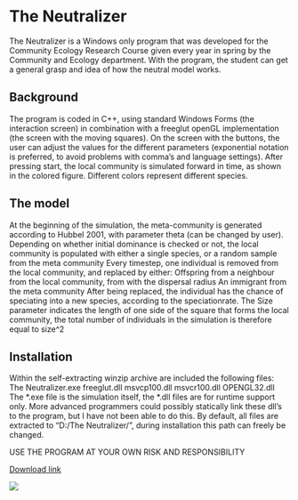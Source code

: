 # The Neutralizer

The Neutralizer is a Windows only program that was developed for the Community Ecology Research Course given every year in spring by the Community and Ecology department.
With the program, the student can get a general grasp and idea of how the neutral model works.
 
## Background
The program is coded in C++, using standard Windows Forms (the interaction screen) in combination with a freeglut openGL implementation (the screen with the moving squares).
On the screen with the buttons, the user can adjust the values for the different parameters (exponential notation is preferred, to avoid problems with comma’s and language settings). After pressing start, the local community is simulated forward in time, as shown in the colored figure. Different colors represent different species.
 
## The model
At the beginning of the simulation, the meta-community is generated according to Hubbel 2001, with parameter theta (can be changed by user).
Depending on whether initial dominance is checked or not, the local community is populated with either a single species, or a random sample from the meta community
Every timestep, one individual is removed from the local community, and replaced by either:
Offspring from a neighbour from the local community, from with the dispersal radius
An immigrant from the meta community
After being replaced, the individual has the chance of speciating into a new species, according to the speciationrate.
The Size parameter indicates the length of one side of the square that forms the local community, the total number of individuals in the simulation is therefore equal to size^2
 
## Installation
Within the self-extracting winzip archive are included the following files:
The Neutralizer.exe
freeglut.dll
msvcp100.dll
msvcr100.dll
OPENGL32.dll
The *.exe file is the simulation itself, the *.dll files are for runtime support only. More advanced programmers could possibly statically link these dll’s to the program, but I have not been able to do this.
By default, all files are extracted to “D:/The Neutralizer/”, during installation this path can freely be changed.

USE THE PROGRAM AT YOUR OWN RISK AND RESPONSIBILITY

[Download link](http://www.thijsjanzen.nl/The%20Neutralizer%201.31.exe)


![](http://www.thijsjanzen.nl/wordpress/wp-content/uploads/2015/02/TheNeutralizerScreenShot-1.jpg)
